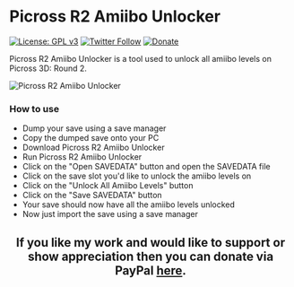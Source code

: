 # Picross R2 Amiibo Unlocker

[![License: GPL v3](https://img.shields.io/badge/License-GPL%20v3-red.svg)](https://www.gnu.org/licenses/gpl-3.0)  [![Twitter Follow](https://img.shields.io/twitter/follow/espadrine.svg?style=social&label=Follow)](https://twitter.com/Rohul1997)  [![Donate](https://img.shields.io/badge/Donate-PayPal-blue.svg)](https://www.paypal.com/cgi-bin/webscr?cmd=_s-xclick&hosted_button_id=MZTB6NCPVTK6N)

Picross R2 Amiibo Unlocker is a tool used to unlock all amiibo levels on Picross 3D: Round 2.

![Picross R2 Amiibo Unlocker](https://i.imgur.com/5hy8cRK.png)

### How to use
* Dump your save using a save manager
* Copy the dumped save onto your PC
* Download Picross R2 Amiibo Unlocker
* Run Picross R2 Amiibo Unlocker
* Click on the "Open SAVEDATA" button and open the SAVEDATA file
* Click on the save slot you'd like to unlock the amiibo levels on
* Click on the "Unlock All Amiibo Levels" button
* Click on the "Save SAVEDATA" button
* Your save should now have all the amiibo levels unlocked
* Now just import the save using a save manager

<h2 align="center"> If you like my work and would like to support or show appreciation then you can donate via PayPal <a href="https://www.paypal.com/cgi-bin/webscr?cmd=_s-xclick&hosted_button_id=MZTB6NCPVTK6N">here</a>.